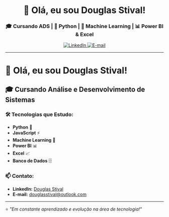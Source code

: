 <h1 align="center">👋 Olá, eu sou Douglas Stival!</h1>
<h3 align="center">🎓 Cursando ADS | 🐍 Python | 🤖 Machine Learning | 📊 Power BI & Excel</h3>

<p align="center">
  <a href="https://www.linkedin.com/in/douglas-stival-9a496bba">
    <img src="https://img.shields.io/badge/LinkedIn-0077B5?style=for-the-badge&logo=linkedin&logoColor=white" alt="LinkedIn">
  </a>
  <a href="mailto:douglasstival@outlook.com">
    <img src="https://img.shields.io/badge/Outlook-0078D4?style=for-the-badge&logo=microsoft-outlook&logoColor=white" alt="E-mail">
  </a>
</p>

---

# 👋 Olá, eu sou Douglas Stival!

## 🎓 Cursando Análise e Desenvolvimento de Sistemas

### 🛠️ Tecnologias que Estudo:
- **Python** 🐍
- **JavaScript** ⚡  
- **Machine Learning** 🤖
- **Power BI** 📊
- **Excel** 📈
- **Banco de Dados** 🗄️

### 📫 Contato:
- **LinkedIn:** [Douglas Stival](https://www.linkedin.com/in/douglas-stival-9a496bba)
- **E-mail:** douglasstival@outlook.com

---

⭐️ *"Em constante aprendizado e evolução na área de tecnologia!"*
